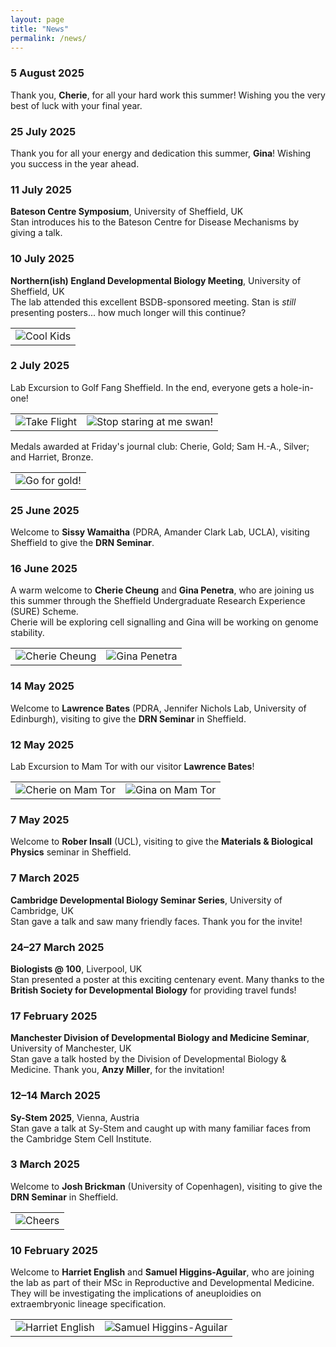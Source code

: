 ```yaml
---
layout: page
title: "News"
permalink: /news/
---
```


### 5 August 2025  
Thank you, **Cherie**, for all your hard work this summer! Wishing you the very best of luck with your final year.

### 25 July 2025  
Thank you for all your energy and dedication this summer, **Gina**! Wishing you success in the year ahead.

### 11 July 2025  
**Bateson Centre Symposium**, University of Sheffield, UK  
Stan introduces his to the Bateson Centre for Disease Mechanisms by giving a talk. 

### 10 July 2025  
**Northern(ish) England Developmental Biology Meeting**, University of Sheffield, UK  
The lab attended this excellent BSDB-sponsored meeting. Stan is *still* presenting posters... how much longer will this continue?

<table>
<tr>
  <td><img src="/assets/images/news/20250710-NEDB.jpg" class="news-photo" alt="Cool Kids"></td>
</tr>
</table>

### 2 July 2025  
Lab Excursion to Golf Fang Sheffield. In the end, everyone gets a hole-in-one!

<table>
<tr>
  <td><img src="/assets/images/news/20250702-golf_fang-plane.jpg" class="news-photo" alt="Take Flight"></td>
  <td><img src="/assets/images/news/20250702-golf_fang-swan.jpg" class="news-photo" alt="Stop staring at me swan!"></td>
</tr>
</table>

Medals awarded at Friday's journal club: Cherie, Gold; Sam H.-A., Silver; and Harriet, Bronze.

<table>
<tr>
  <td><img src="/assets/images/news/20250704-golf_fang-medalists.jpg" class="news-photo" alt="Go for gold!"></td>
</tr>
</table>

### 25 June 2025  
Welcome to **Sissy Wamaitha** (PDRA, Amander Clark Lab, UCLA), visiting Sheffield to give the **DRN Seminar**.

### 16 June 2025  
A warm welcome to **Cherie Cheung** and **Gina Penetra**, who are joining us this summer through the Sheffield Undergraduate Research Experience (SURE) Scheme.  
Cherie will be exploring cell signalling and Gina will be working on genome stability.

<table>
<tr>
  <td><img src="/assets/images/people/cherie_cheung.jpg" class="news-photo" alt="Cherie Cheung"></td>
  <td><img src="/assets/images/people/gina_penetra.jpg" class="news-photo" alt="Gina Penetra"></td>
</tr>
</table>

### 14 May 2025  
Welcome to **Lawrence Bates** (PDRA, Jennifer Nichols Lab, University of Edinburgh), visiting to give the **DRN Seminar** in Sheffield.

### 12 May 2025  
Lab Excursion to Mam Tor with our visitor **Lawrence Bates**!

<table>
<tr>
  <td><img src="/assets/images/news/20250512-mam_tor-1.jpg" class="news-photo" alt="Cherie on Mam Tor"></td>
  <td><img src="/assets/images/news/20250512-mam_tor-2.jpg" class="news-photo" alt="Gina on Mam Tor"></td>
</tr>
</table>

### 7 May 2025  
Welcome to **Rober Insall** (UCL), visiting to give the **Materials & Biological Physics** seminar in Sheffield.

### 7 March 2025  
**Cambridge Developmental Biology Seminar Series**, University of Cambridge, UK  
Stan gave a talk and saw many friendly faces. Thank you for the invite!

### 24–27 March 2025  
**Biologists @ 100**, Liverpool, UK  
Stan presented a poster at this exciting centenary event. Many thanks to the **British Society for Developmental Biology** for providing travel funds!

### 17 February 2025  
**Manchester Division of Developmental Biology and Medicine Seminar**, University of Manchester, UK  
Stan gave a talk hosted by the Division of Developmental Biology & Medicine. Thank you, **Anzy Miller**, for the invitation!

### 12–14 March 2025  
**Sy-Stem 2025**, Vienna, Austria  
Stan gave a talk at Sy-Stem and caught up with many familiar faces from the Cambridge Stem Cell Institute.

### 3 March 2025  
Welcome to **Josh Brickman** (University of Copenhagen), visiting to give the **DRN Seminar** in Sheffield.

<table>
<tr>
  <td><img src="/assets/images/news/20250303-josh_visit.jpg" class="news-photo" alt="Cheers"></td>
</tr>
</table>

### 10 February 2025  
Welcome to **Harriet English** and **Samuel Higgins-Aguilar**, who are joining the lab as part of their MSc in Reproductive and Developmental Medicine.  
They will be investigating the implications of aneuploidies on extraembryonic lineage specification.

<table>
<tr>
  <td><img src="/assets/images/people/harriet_english.jpg" class="news-photo" alt="Harriet English"></td>
  <td><img src="/assets/images/people/samuel_higgins-aguilar.jpg" class="news-photo" alt="Samuel Higgins-Aguilar"></td>
</tr>
</table>
